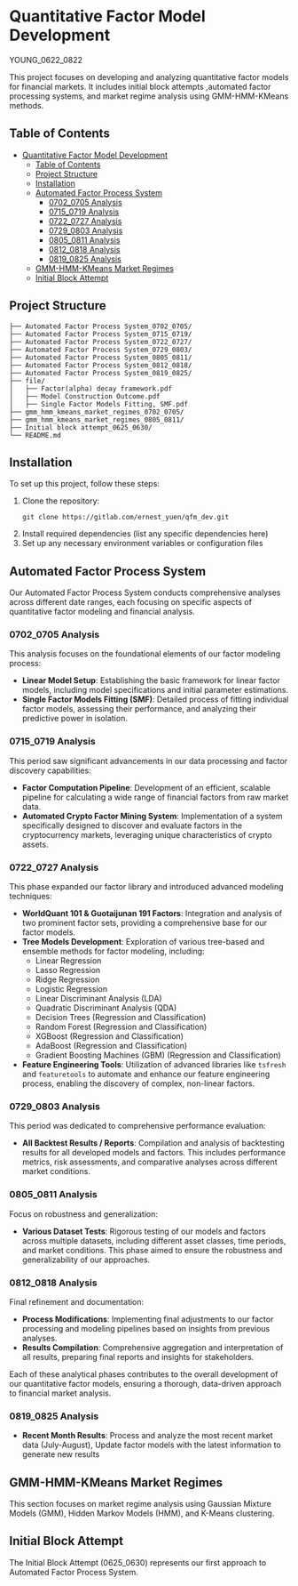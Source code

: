 # Quantitative Factor Model Development

YOUNG_0622_0822

This project focuses on developing and analyzing quantitative factor models for financial markets. It includes initial block attempts ,automated factor processing systems, and market regime analysis using GMM-HMM-KMeans methods.

## Table of Contents

- [Quantitative Factor Model Development](#quantitative-factor-model-development)
  - [Table of Contents](#table-of-contents)
  - [Project Structure](#project-structure)
  - [Installation](#installation)
  - [Automated Factor Process System](#automated-factor-process-system)
    - [0702\_0705 Analysis](#0702_0705-analysis)
    - [0715\_0719 Analysis](#0715_0719-analysis)
    - [0722\_0727 Analysis](#0722_0727-analysis)
    - [0729\_0803 Analysis](#0729_0803-analysis)
    - [0805\_0811 Analysis](#0805_0811-analysis)
    - [0812\_0818 Analysis](#0812_0818-analysis)
    - [0819\_0825 Analysis](#0819_0825-analysis)
  - [GMM-HMM-KMeans Market Regimes](#gmm-hmm-kmeans-market-regimes)
  - [Initial Block Attempt](#initial-block-attempt)

## Project Structure

```
├── Automated Factor Process System_0702_0705/
├── Automated Factor Process System_0715_0719/
├── Automated Factor Process System_0722_0727/
├── Automated Factor Process System_0729_0803/
├── Automated Factor Process System_0805_0811/
├── Automated Factor Process System_0812_0818/
├── Automated Factor Process System_0819_0825/
├── file/
│   ├── Factor(alpha) decay framework.pdf
│   ├── Model Construction Outcome.pdf
│   ├── Single Factor Models Fitting, SMF.pdf
├── gmm_hmm_kmeans_market_regimes_0702_0705/
├── gmm_hmm_kmeans_market_regimes_0805_0811/
├── Initial block attempt_0625_0630/
└── README.md
```

## Installation

To set up this project, follow these steps:

1. Clone the repository:
   ```
   git clone https://gitlab.com/ernest_yuen/qfm_dev.git
   ```
2. Install required dependencies (list any specific dependencies here)
3. Set up any necessary environment variables or configuration files

## Automated Factor Process System

Our Automated Factor Process System conducts comprehensive analyses across different date ranges, each focusing on specific aspects of quantitative factor modeling and financial analysis.

### 0702_0705 Analysis
This analysis focuses on the foundational elements of our factor modeling process:
- **Linear Model Setup**: Establishing the basic framework for linear factor models, including model specifications and initial parameter estimations.
- **Single Factor Models Fitting (SMF)**: Detailed process of fitting individual factor models, assessing their performance, and analyzing their predictive power in isolation.

### 0715_0719 Analysis
This period saw significant advancements in our data processing and factor discovery capabilities:
- **Factor Computation Pipeline**: Development of an efficient, scalable pipeline for calculating a wide range of financial factors from raw market data.
- **Automated Crypto Factor Mining System**: Implementation of a system specifically designed to discover and evaluate factors in the cryptocurrency markets, leveraging unique characteristics of crypto assets.

### 0722_0727 Analysis
This phase expanded our factor library and introduced advanced modeling techniques:
- **WorldQuant 101 & Guotaijunan 191 Factors**: Integration and analysis of two prominent factor sets, providing a comprehensive base for our factor models.
- **Tree Models Development**: Exploration of various tree-based and ensemble methods for factor modeling, including:
  - Linear Regression
  - Lasso Regression
  - Ridge Regression
  - Logistic Regression
  - Linear Discriminant Analysis (LDA)
  - Quadratic Discriminant Analysis (QDA)
  - Decision Trees (Regression and Classification)
  - Random Forest (Regression and Classification)
  - XGBoost (Regression and Classification)
  - AdaBoost (Regression and Classification)
  - Gradient Boosting Machines (GBM) (Regression and Classification)
- **Feature Engineering Tools**: Utilization of advanced libraries like `tsfresh` and `featuretools` to automate and enhance our feature engineering process, enabling the discovery of complex, non-linear factors.

### 0729_0803 Analysis
This period was dedicated to comprehensive performance evaluation:
- **All Backtest Results / Reports**: Compilation and analysis of backtesting results for all developed models and factors. This includes performance metrics, risk assessments, and comparative analyses across different market conditions.

### 0805_0811 Analysis
Focus on robustness and generalization:
- **Various Dataset Tests**: Rigorous testing of our models and factors across multiple datasets, including different asset classes, time periods, and market conditions. This phase aimed to ensure the robustness and generalizability of our approaches.

### 0812_0818 Analysis
Final refinement and documentation:
- **Process Modifications**: Implementing final adjustments to our factor processing and modeling pipelines based on insights from previous analyses.
- **Results Compilation**: Comprehensive aggregation and interpretation of all results, preparing final reports and insights for stakeholders.

Each of these analytical phases contributes to the overall development of our quantitative factor models, ensuring a thorough, data-driven approach to financial market analysis.

### 0819_0825 Analysis
- **Recent Month Results**: Process and analyze the most recent market data (July-August), Update factor models with the latest information to generate new results

## GMM-HMM-KMeans Market Regimes

This section focuses on market regime analysis using Gaussian Mixture Models (GMM), Hidden Markov Models (HMM), and K-Means clustering. 


## Initial Block Attempt

The Initial Block Attempt (0625_0630) represents our first approach to Automated Factor Process System.
